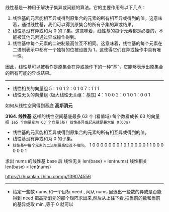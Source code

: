 线性基是一种用于解决子集异或问题的算法。它的主要作用有以下几点：

1. 线性基的元素能相互异或得到原集合的元素的所有相互异或得到的值。这意味着，通过线性基，我们可以得到原集合的所有子集的异或结果。
2. 线性基没有异或和为 0 的子集。这意味着，线性基的每个元素都是必要的，不能被其他元素通过异或操作得到。
3. 线性基中每个元素的二进制最高位互不相同。这意味着，线性基的每个元素在二进制表示中都有一个独特的位被设置为 1，这使得它们在异或操作中具有唯一性。

因此，线性基可以被看作是原集合在异或操作下的一种“基”，它能够表示出原集合的所有可能的异或结果。

---

- 线性相关的向量组
  5：1 0 1
  2：0 1 0
  7：1 1 1
- 线性无关的向量组 (极大线性无关组：基底)
  4：1 0 0
  2：0 1 0
  1：0 0 1

如何从线性空间得到基底
**高斯消元**

**3164. 线性基**
这样的线性空间基底最多 63 个 (看值域)
每个数看成长 63 的向量
`把 1e5 个向量变为 63 个向量(基) 线性基异或起来就是最大值 O(63n)`

- 线性基的元素能相互异或得到原集合的元素的所有相互异或得到的值。
- 线性基没有异或和为 0 的子集。
- `线性基中每个元素的二进制最高位互不相同`。
  1 0 0 0 0 0
  0 0 1 0 1 0
  0 0 0 1 1 0
  0 0 0 0 0 1

求出 nums 的线性基 base 后
线性无关 len(base) = len(nums)
线性相关 len(base) < len(nums)

https://zhuanlan.zhihu.com/p/139074556

---

- 给定一些数 nums 和一个目标 need , 问从 nums 里选出一些数的异或是否能得到 need
  把高斯消元的那个矩阵求出来,然后从上往下看,把当前的数和当前的基异或取 min ,等于 0 就可以
